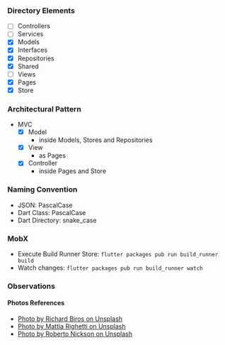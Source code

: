 ### Directory Elements

- [ ] Controllers
- [ ] Services
- [x] Models
- [x] Interfaces
- [x] Repositories
- [x] Shared
- [ ] Views
- [x] Pages
- [x] Store

### Architectural Pattern

- MVC
  - [x] Model
    - inside Models, Stores and Repositories
  - [x] View
    - as Pages
  - [x] Controller
    - inside Pages and Store

### Naming Convention

- JSON: PascalCase
- Dart Class: PascalCase
- Dart Directory: snake_case

### MobX

- Execute Build Runner Store:
  `flutter packages pub run build_runner build`
- Watch changes:
  `flutter packages pub run build_runner watch`

### Observations

#### Photos References

- [Photo by Richard Biros on Unsplash](../images/richard-biros-unsplash.jpg)
- [Photo by Mattia Righetti on Unsplash](../images/mattia-righetti-unsplash.jpg)
- [Photo by Roberto Nickson on Unsplash](../images/roberto-nickson-unsplash)
